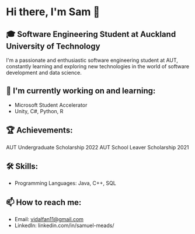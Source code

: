 # Hi there, I'm Sam 👋

## 🎓 Software Engineering Student at Auckland University of Technology

I'm a passionate and enthusiastic software engineering student at AUT, constantly learning and exploring new technologies in the world of software development and data science.

## 🌱 I'm currently working on and learning:
- Microsoft Student Accelerator
- Unity, C#, Python, R   

## 🏆 Achievements:
AUT Undergraduate Scholarship 2022
AUT School Leaver Scholarship 2021

## 🛠️ Skills:
- Programming Languages: Java, C++, SQL 

## 📫 How to reach me:
- Email: vidalfan11@gmail.com
- LinkedIn: linkedin.com/in/samuel-meads/
